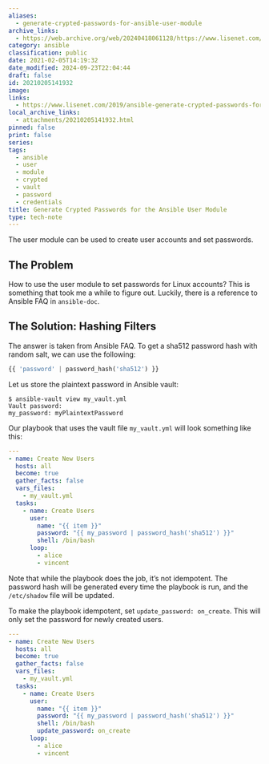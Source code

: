```yaml
---
aliases:
  - generate-crypted-passwords-for-ansible-user-module
archive_links:
  - https://web.archive.org/web/20240418061128/https://www.lisenet.com/2019/ansible-generate-crypted-passwords-for-the-user-module/
category: ansible
classification: public
date: 2021-02-05T14:19:32
date_modified: 2024-09-23T22:04:44
draft: false
id: 20210205141932
image: 
links:
  - https://www.lisenet.com/2019/ansible-generate-crypted-passwords-for-the-user-module/
local_archive_links:
  - attachments/20210205141932.html
pinned: false
print: false
series: 
tags:
  - ansible
  - user
  - module
  - crypted
  - vault
  - password
  - credentials
title: Generate Crypted Passwords for the Ansible User Module
type: tech-note
---
```


The user module can be used to create user accounts and set passwords.

## The Problem

How to use the user module to set passwords for Linux accounts? This is something that took me a while to figure out. Luckily, there is a reference to Ansible FAQ in `ansible-doc`.

## The Solution: Hashing Filters

The answer is taken from Ansible FAQ. To get a sha512 password hash with random salt, we can use the following:

```python
{{ 'password' | password_hash('sha512') }}
```

Let us store the plaintext password in Ansible vault:

```shell
$ ansible-vault view my_vault.yml
Vault password:
my_password: myPlaintextPassword
```

Our playbook that uses the vault file `my_vault.yml` will look something like this:

```yaml
---
- name: Create New Users
  hosts: all
  become: true
  gather_facts: false
  vars_files:
    - my_vault.yml
  tasks:
    - name: Create Users
      user:
        name: "{{ item }}"
        password: "{{ my_password | password_hash('sha512') }}"
        shell: /bin/bash
      loop:
        - alice
        - vincent
```

Note that while the playbook does the job, it’s not idempotent. The password hash will be generated every time the playbook is run, and the `/etc/shadow` file will be updated.

To make the playbook idempotent, set `update_password: on_create`. This will only set the password for newly created users.

```yaml
---
- name: Create New Users
  hosts: all
  become: true
  gather_facts: false
  vars_files:
    - my_vault.yml
  tasks:
    - name: Create Users
      user:
        name: "{{ item }}"
        password: "{{ my_password | password_hash('sha512') }}"
        shell: /bin/bash
        update_password: on_create
      loop:
        - alice
        - vincent
```